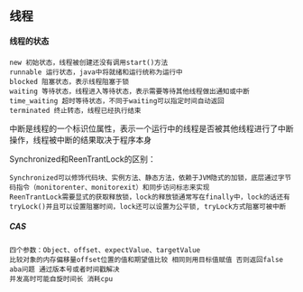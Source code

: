 ## 线程

#### 线程的状态
	new 初始状态，线程被创建还没有调用start()方法
	runnable 运行状态，java中将就绪和运行统称为运行中
	blocked 阻塞状态，表示线程阻塞于锁
	waiting 等待状态，线程进入等待状态，表示需要等待其他线程做出通知或中断
	time_waiting 超时等待状态，不同于waiting可以指定时间自动返回
	terminated 终止转态，线程已经执行结束

中断是线程的一个标识位属性，表示一个运行中的线程是否被其他线程进行了中断操作，线程被中断的结果取决于程序本身

Synchronized和ReenTrantLock的区别：

	Synchronized可以修饰代码块、实例方法、静态方法，依赖于JVM隐式的加锁，底层通过字节码指令（monitorenter、monitorexit）和同步访问标志来实现
	ReenTrantLock需要显式的获取释放锁，lock的释放锁通常写在finally中，lock的话还有tryLock()并且可以设置阻塞时间，lock还可以设置为公平锁, tryLock方式阻塞可被中断
	

##### CAS

	四个参数：Object、offset、expectValue、targetValue
	比较对象的内存偏移量offset位置的值和期望值比较 相同则用目标值赋值 否则返回false
	aba问题 通过版本号或者时间戳解决
	并发高时可能自旋时间长 消耗cpu
	

